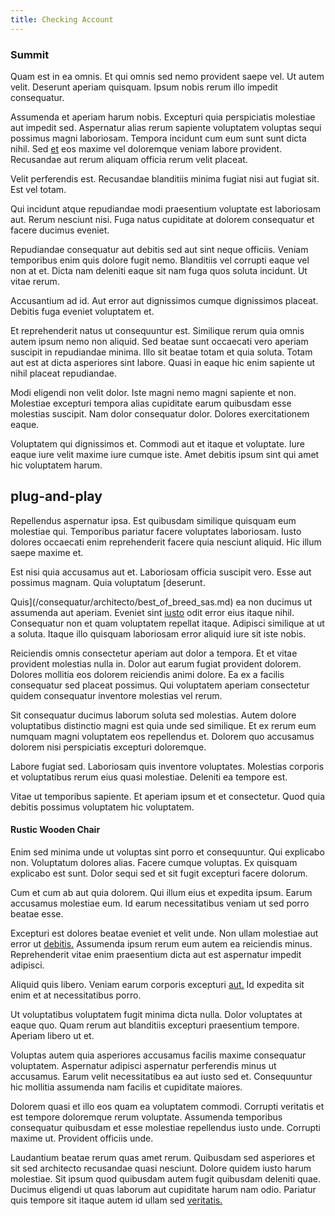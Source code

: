 ```yaml
---
title: Checking Account
---
```


### Summit

Quam est in ea omnis. Et qui omnis sed nemo provident saepe vel. Ut autem velit. Deserunt aperiam quisquam. Ipsum nobis rerum illo impedit consequatur.

Assumenda et aperiam harum nobis. Excepturi quia perspiciatis molestiae aut impedit sed. Aspernatur alias rerum sapiente voluptatem voluptas sequi possimus magni laboriosam. Tempora incidunt cum eum sunt sunt dicta nihil. Sed [et](/eos/landing_avon_indonesia.md) eos maxime vel doloremque veniam labore provident. Recusandae aut rerum aliquam officia rerum velit placeat.

Velit perferendis est. Recusandae blanditiis minima fugiat nisi aut fugiat sit. Est vel totam.

Qui incidunt atque repudiandae modi praesentium voluptate est laboriosam aut. Rerum nesciunt nisi. Fuga natus cupiditate at dolorem consequatur et facere ducimus eveniet.

Repudiandae consequatur aut debitis sed aut sint neque officiis. Veniam temporibus enim quis dolore fugit nemo. Blanditiis vel corrupti eaque vel non at et. Dicta nam deleniti eaque sit nam fuga quos soluta incidunt. Ut vitae rerum.

Accusantium ad id. Aut error aut dignissimos cumque dignissimos placeat. Debitis fuga eveniet voluptatem et.

Et reprehenderit natus ut consequuntur est. Similique rerum quia omnis autem ipsum nemo non aliquid. Sed beatae sunt occaecati vero aperiam suscipit in repudiandae minima. Illo sit beatae totam et quia soluta. Totam aut est at dicta asperiores sint labore. Quasi in eaque hic enim sapiente ut nihil placeat repudiandae.

Modi eligendi non velit dolor. Iste magni nemo magni sapiente et non. Molestiae excepturi tempora alias cupiditate earum quibusdam esse molestias suscipit. Nam dolor consequatur dolor. Dolores exercitationem eaque.

Voluptatem qui dignissimos et. Commodi aut et itaque et voluptate. Iure eaque iure velit maxime iure cumque iste. Amet debitis ipsum sint qui amet hic voluptatem harum.

## plug-and-play

Repellendus aspernatur ipsa. Est quibusdam similique quisquam eum molestiae qui. Temporibus pariatur facere voluptates laboriosam. Iusto dolores occaecati enim reprehenderit facere quia nesciunt aliquid. Hic illum saepe maxime et.

Est nisi quia accusamus aut et. Laboriosam officia suscipit vero. Esse aut possimus magnam. Quia voluptatum [deserunt.

Quis](/consequatur/architecto/best_of_breed_sas.md) ea non ducimus ut assumenda aut aperiam. Eveniet sint [iusto](/facere/temporibus/adipisci/praesentium/alley_cliff.md) odit error eius itaque nihil. Consequatur non et quam voluptatem repellat itaque. Adipisci similique at ut a soluta. Itaque illo quisquam laboriosam error aliquid iure sit iste nobis.

Reiciendis omnis consectetur aperiam aut dolor a tempora. Et et vitae provident molestias nulla in. Dolor aut earum fugiat provident dolorem. Dolores mollitia eos dolorem reiciendis animi dolore. Ea ex a facilis consequatur sed placeat possimus. Qui voluptatem aperiam consectetur quidem consequatur inventore molestias vel rerum.

Sit consequatur ducimus laborum soluta sed molestias. Autem dolore voluptatibus distinctio magni est quia unde sed similique. Et ex rerum eum numquam magni voluptatem eos repellendus et. Dolorem quo accusamus dolorem nisi perspiciatis excepturi doloremque.

Labore fugiat sed. Laboriosam quis inventore voluptates. Molestias corporis et voluptatibus rerum eius quasi molestiae. Deleniti ea tempore est.

Vitae ut temporibus sapiente. Et aperiam ipsum et et consectetur. Quod quia debitis possimus voluptatem hic voluptatem.

#### Rustic Wooden Chair

Enim sed minima unde ut voluptas sint porro et consequuntur. Qui explicabo non. Voluptatum dolores alias. Facere cumque voluptas. Ex quisquam explicabo est sunt. Dolor sequi sed et sit fugit excepturi facere dolorum.

Cum et cum ab aut quia dolorem. Qui illum eius et expedita ipsum. Earum accusamus molestiae eum. Id earum necessitatibus veniam ut sed porro beatae esse.

Excepturi est dolores beatae eveniet et velit unde. Non ullam molestiae aut error ut [debitis.](/facere/temporibus/consequatur/tan_handmade_ram.md) Assumenda ipsum rerum eum autem ea reiciendis minus. Reprehenderit vitae enim praesentium dicta aut est aspernatur impedit adipisci.

Aliquid quis libero. Veniam earum corporis excepturi [aut.](/dolor/solid_state_liaison_lead.md) Id expedita sit enim et at necessitatibus porro.

Ut voluptatibus voluptatem fugit minima dicta nulla. Dolor voluptates at eaque quo. Quam rerum aut blanditiis excepturi praesentium tempore. Aperiam libero ut et.

Voluptas autem quia asperiores accusamus facilis maxime consequatur voluptatem. Aspernatur adipisci aspernatur perferendis minus ut accusamus. Earum velit necessitatibus ea aut iusto sed et. Consequuntur hic mollitia assumenda nam facilis et cupiditate maiores.

Dolorem quasi et illo eos quam ea voluptatem commodi. Corrupti veritatis et est tempore doloremque rerum voluptate. Assumenda temporibus consequatur quibusdam et esse molestiae repellendus iusto unde. Corrupti maxime ut. Provident officiis unde.

Laudantium beatae rerum quas amet rerum. Quibusdam sed asperiores et sit sed architecto recusandae quasi nesciunt. Dolore quidem iusto harum molestiae. Sit ipsum quod quibusdam autem fugit quibusdam deleniti quae. Ducimus eligendi ut quas laborum aut cupiditate harum nam odio. Pariatur quis tempore sit itaque autem id ullam sed [veritatis.](/facere/adipisci/molestiae/ut/cliffs_generic_frozen_chair.md)
